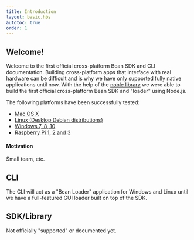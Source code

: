 ```yaml
---
title: Introduction
layout: basic.hbs
autotoc: true
order: 1
---
```


## Welcome!

Welcome to the first official cross-platform Bean SDK and CLI documentation. Building cross-platform apps that interface with real hardware can be difficult and is why we have only supported fully native applications until now. With the help of the [noble library]() we were able to build the first official cross-platform Bean SDK and "loader" using Node.js.

The following platforms have been successfully tested:

* [Mac OS X](/node-sdk/install-osx/)
* [Linux (Desktop Debian distributions)](/node-sdk/install-linux/)
* [Windows 7, 8, 10](/node-sdk/install-windows/)
* [Raspberry Pi 1, 2 and 3](/node-sdk/install-rpi/)

#### Motivation

Small team, etc.

## CLI

The CLI will act as a "Bean Loader" application for Windows and Linux until we have a full-featured GUI loader built on top of the SDK.

## SDK/Library

Not officially "supported" or documented yet.
